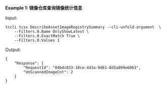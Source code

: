 **Example 1: 镜像仓库查询镜像统计信息**



Input: 

```
tccli tcss DescribeAssetImageRegistrySummary --cli-unfold-argument  \
    --Filters.0.Name OnlyShowLatest \
    --Filters.0.ExactMatch True \
    --Filters.0.Values 1
```

Output: 
```
{
    "Response": {
        "RequestId": "84bdc033-18ce-443a-9d61-8d5a099e6063",
        "UnScannedImageCnt": 2
    }
}
```

